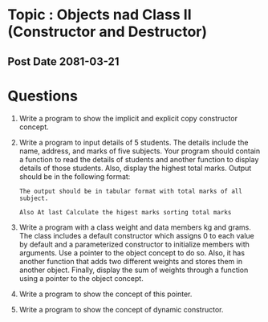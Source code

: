 # Topic : Objects nad Class II (Constructor and Destructor)
## Post Date 2081-03-21

# Questions

1. Write a program to show the implicit and explicit copy constructor concept.

2. Write a program to input details of 5 students. The details include the name, address, and marks of five subjects. Your program should contain a function to read the details of students and another function to display details of those students. Also, display the highest total marks.
Output should be in the following format:
    ```
    The output should be in tabular format with total marks of all subject.

    Also At last Calculate the higest marks sorting total marks
    ```
3. Write a program with a class weight and data members kg and grams. The class includes a default constructor which assigns 0 to each value by default and a parameterized constructor to initialize members with arguments. Use a pointer to the object concept to do so. Also, it has another function that adds two different weights and stores them in another object. Finally, display the sum of weights through a function using a pointer to the object concept.
4. Write a program to show the concept of this pointer.
5. Write a program to show the concept of dynamic constructor.
